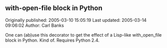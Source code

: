## with-open-file block in Python

Originally published: 2005-03-10 15:05:19
Last updated: 2005-03-14 09:06:02
Author: Carl Banks

One can (ab)use this decorator to get the effect of a Lisp-like with_open_file block in Python.  Kind of.  Requires Python 2.4.